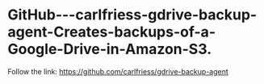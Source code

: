 # GitHub---carlfriess-gdrive-backup-agent-Creates-backups-of-a-Google-Drive-in-Amazon-S3.
Follow the link: https://github.com/carlfriess/gdrive-backup-agent
